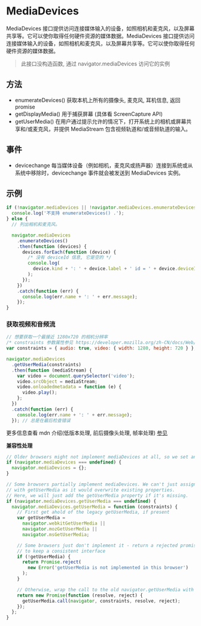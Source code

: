 # MediaDevices

MediaDevices 接口提供访问连接媒体输入的设备，如照相机和麦克风，以及屏幕共享等。它可以使你取得任何硬件资源的媒体数据。MediaDevices 接口提供访问连接媒体输入的设备，如照相机和麦克风，以及屏幕共享等。它可以使你取得任何硬件资源的媒体数据。

> 此接口没构造函数, 通过 navigator.mediaDevices 访问它的实例

## 方法

- enumerateDevices() 获取本机上所有的摄像头, 麦克风, 耳机信息, 返回 promise
- getDisplayMedia() 用于捕获屏幕 (具体看 ScreenCapture API)
- getUserMedia() 在用户通过提示允许的情况下，打开系统上的相机或屏幕共享和/或麦克风，并提供 MediaStream 包含视频轨道和/或音频轨道的输入。

## 事件

- devicechange 每当媒体设备（例如相机，麦克风或扬声器）连接到系统或从系统中移除时，devicechange 事件就会被发送到 MediaDevices 实例。

## 示例

```js
if (!navigator.mediaDevices || !navigator.mediaDevices.enumerateDevices) {
  console.log('不支持 enumerateDevices() .');
} else {
  // 列出相机和麦克风。

  navigator.mediaDevices
    .enumerateDevices()
    .then(function (devices) {
      devices.forEach(function (device) {
        /* 没有 deviceId 信息, 它是空的 */
        console.log(
          device.kind + ': ' + device.label + ' id = ' + device.deviceId
        );
      });
    })
    .catch(function (err) {
      console.log(err.name + ': ' + err.message);
    });
}
```

### 获取视频和音频流

```js
// 想要获取一个最接近 1280x720 的相机分辨率
/* constraints 参数属性参见 https://developer.mozilla.org/zh-CN/docs/Web/API/MediaDevices/getUserMedia */
var constraints = { audio: true, video: { width: 1280, height: 720 } };

navigator.mediaDevices
  .getUserMedia(constraints)
  .then(function (mediaStream) {
    var video = document.querySelector('video');
    video.srcObject = mediaStream;
    video.onloadedmetadata = function (e) {
      video.play();
    };
  })
  .catch(function (err) {
    console.log(err.name + ': ' + err.message);
  }); // 总是在最后检查错误
```

更多信息查看 mdn 介绍(低版本处理, 前后摄像头处理, 帧率处理) [参见](https://developer.mozilla.org/zh-CN/docs/Web/API/MediaDevices/getUserMedia)

**兼容性处理**

```js
// Older browsers might not implement mediaDevices at all, so we set an empty object first
if (navigator.mediaDevices === undefined) {
  navigator.mediaDevices = {};
}

// Some browsers partially implement mediaDevices. We can't just assign an object
// with getUserMedia as it would overwrite existing properties.
// Here, we will just add the getUserMedia property if it's missing.
if (navigator.mediaDevices.getUserMedia === undefined) {
  navigator.mediaDevices.getUserMedia = function (constraints) {
    // First get ahold of the legacy getUserMedia, if present
    var getUserMedia =
      navigator.webkitGetUserMedia ||
      navigator.mozGetUserMedia ||
      navigator.msGetUserMedia;

    // Some browsers just don't implement it - return a rejected promise with an error
    // to keep a consistent interface
    if (!getUserMedia) {
      return Promise.reject(
        new Error('getUserMedia is not implemented in this browser')
      );
    }

    // Otherwise, wrap the call to the old navigator.getUserMedia with a Promise
    return new Promise(function (resolve, reject) {
      getUserMedia.call(navigator, constraints, resolve, reject);
    });
  };
}
```
